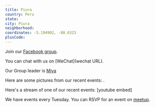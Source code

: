```yaml
---
title: Piura
country: Peru
state: 
city: Piura
neighborhood: 
coordinates: -5.194902, -80.6323
plusCode:
---
```

Join our [Facebook group](https://www.facebook.com/groups/free.code.camp.piura).

You can chat with us on [WeChat](wechat URL).

Our Group leader is [Miya](freecodecamp.org/miya)

Here are some pictures from our recent events:
![]().

Here's a stream of one of our recent events:
[youtube embed]

We have events every Tuesday. You can RSVP for an event on [meetup](meetupurl).
